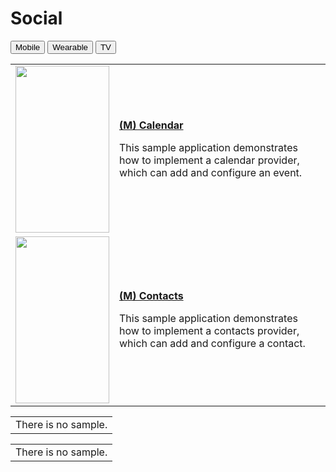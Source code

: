 # Social

<!--
For MD:
-->

<link href="../css/dotnet-samples.css" ref="stylesheet">

<!--
for TD:

<style type="text/css">
    Please copy dotnet-samples.css and paste it here
</script>
-->

<div class="sampletab">
<button class="tablinks" onclick="openProfile(event, 'Mobile')" id="defaultOpen">Mobile</button> <button class="tablinks" onclick="openProfile(event, 'Wearable')">Wearable</button> <button class="tablinks" onclick="openProfile(event, 'TV')">TV</button>
</div>

<!-- Tab content -->
<div class="tabcontent" id="Mobile">
<table>
	<tbody>
		<tr>
			<td><img alt="" height="267" src="media/m24calendar.png" width="150"/></td>
			<td>
			<p><a href="https://github.com/Samsung/Tizen-CSharp-Samples/tree/master/Mobile/Calendar" target="_blank"><strong>(M) Calendar</strong></a></p>
			<p>This sample application demonstrates how to implement a calendar provider, which can add and configure an event.</p>
			</td>
		</tr>
		<tr>
			<td><img alt="" height="267" src="media/m25contacts.png" width="150"/></td>
			<td>
			<p><a href="https://github.com/Samsung/Tizen-CSharp-Samples/tree/master/Mobile/Contacts" target="_blank"><strong>(M) Contacts</strong></a></p>
			<p>This sample application demonstrates how to implement a contacts provider, which can add and configure a contact.</p>
			</td>
		</tr>
	</tbody>
</table>
</div>

<div class="tabcontent" id="Wearable">
<table>
	<tbody>
		<tr>
			<td>There is no sample.</td>
		</tr>
	</tbody>
</table>
</div>

<div class="tabcontent" id="TV">
<table>
	<tbody>
		<tr>
			<td>There is no sample.</td>
		</tr>
	</tbody>
</table>
</div>

<!--
For MD:
-->
<script src="../js/dotnet-samples.js"></script>

<!--
for TD:

<script>
  Please copy dotnet-samples.js and paste it here
</script>
-->

